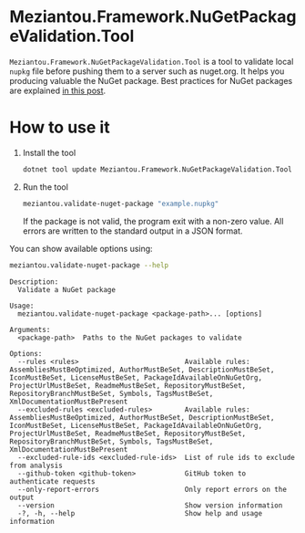 # Meziantou.Framework.NuGetPackageValidation.Tool

`Meziantou.Framework.NuGetPackageValidation.Tool` is a tool to validate local `nupkg` file before pushing them to a server such as nuget.org.
It helps you producing valuable the NuGet package. Best practices for NuGet packages are explained [in this post](https://www.meziantou.net/ensuring-best-practices-for-nuget-packages.htm).

# How to use it

1. Install the tool

    ````bash
    dotnet tool update Meziantou.Framework.NuGetPackageValidation.Tool --global
    ````

2. Run the tool

    ````bash
    meziantou.validate-nuget-package "example.nupkg"
    ````

    If the package is not valid, the program exit with a non-zero value. All errors are written to the standard output in a JSON format.

You can show available options using:

````bash
meziantou.validate-nuget-package --help
````

<!-- help -->
```
Description:
  Validate a NuGet package

Usage:
  meziantou.validate-nuget-package <package-path>... [options]

Arguments:
  <package-path>  Paths to the NuGet packages to validate

Options:
  --rules <rules>                          Available rules: AssembliesMustBeOptimized, AuthorMustBeSet, DescriptionMustBeSet, IconMustBeSet, LicenseMustBeSet, PackageIdAvailableOnNuGetOrg, ProjectUrlMustBeSet, ReadmeMustBeSet, RepositoryMustBeSet, RepositoryBranchMustBeSet, Symbols, TagsMustBeSet, XmlDocumentationMustBePresent
  --excluded-rules <excluded-rules>        Available rules: AssembliesMustBeOptimized, AuthorMustBeSet, DescriptionMustBeSet, IconMustBeSet, LicenseMustBeSet, PackageIdAvailableOnNuGetOrg, ProjectUrlMustBeSet, ReadmeMustBeSet, RepositoryMustBeSet, RepositoryBranchMustBeSet, Symbols, TagsMustBeSet, XmlDocumentationMustBePresent
  --excluded-rule-ids <excluded-rule-ids>  List of rule ids to exclude from analysis
  --github-token <github-token>            GitHub token to authenticate requests
  --only-report-errors                     Only report errors on the output
  --version                                Show version information
  -?, -h, --help                           Show help and usage information
```
<!-- help -->